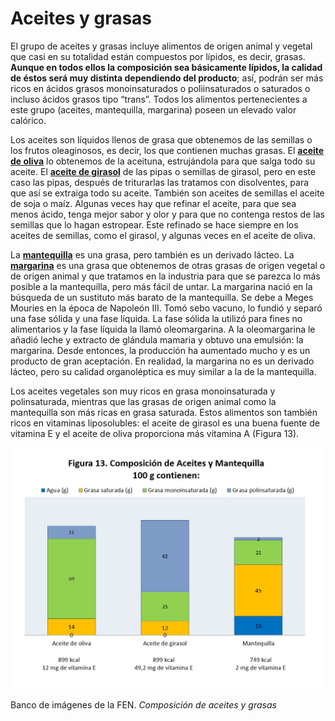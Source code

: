 # Aceites y grasas

El grupo de aceites y grasas incluye alimentos de origen animal y vegetal que casi en su totalidad están compuestos por lípidos, es decir, grasas. **Aunque en todos ellos la composición sea básicamente lípidos, la calidad de éstos será muy distinta dependiendo del producto**; así, podrán ser más ricos en ácidos grasos monoinsaturados o poliinsaturados o saturados o incluso ácidos grasos tipo “trans”. Todos los alimentos pertenecientes a este grupo (aceites, mantequilla, margarina) poseen un elevado valor calórico.

Los aceites son líquidos llenos de grasa que obtenemos de las semillas o los frutos oleaginosos, es decir, los que contienen muchas grasas. El **[aceite de oliva](58-aceiteoliva.pdf "Aceite de oliva")** lo obtenemos de la aceituna, estrujándola para que salga todo su aceite. El **[aceite de girasol](59-aceitegirasol.pdf "Aceite de girasol")** de las pipas o semillas de girasol, pero en este caso las pipas, después de triturarlas las tratamos con disolventes, para que así se extraiga todo su aceite. También son aceites de semillas el aceite de soja o maíz. Algunas veces hay que refinar el aceite, para que sea menos ácido, tenga mejor sabor y olor y para que no contenga restos de las semillas que lo hagan estropear. Este refinado se hace siempre en los aceites de semillas, como el girasol, y algunas veces en el aceite de oliva.

La **[mantequilla](60-mantequilla.pdf "Mantequilla")** es una grasa, pero también es un derivado lácteo. La **[margarina](61-margarina.pdf "Margarina")** es una grasa que obtenemos de otras grasas de origen vegetal o de origen animal y que tratamos en la industria para que se parezca lo más posible a la mantequilla, pero más fácil de untar. La margarina nació en la búsqueda de un sustituto más barato de la mantequilla. Se debe a Meges Mouries en la época de Napoleón III. Tomó sebo vacuno, lo fundió y separó una fase sólida y una fase líquida. La fase sólida la utilizó para fines no alimentarios y la fase líquida la llamó oleomargarina. A la oleomargarina le añadió leche y extracto de glándula mamaria y obtuvo una emulsión: la margarina. Desde entonces, la producción ha aumentado mucho y es un producto de gran aceptación. En realidad, la margarina no es un derivado lácteo, pero su calidad organoléptica es muy similar a la de la mantequilla.

Los aceites vegetales son muy ricos en grasa monoinsaturada y polinsaturada, mientras que las grasas de origen animal como la mantequilla son más ricas en grasa saturada. Estos alimentos son también ricos en vitaminas liposolubles: el aceite de girasol es una buena fuente de vitamina E y el aceite de oliva proporciona más vitamina A (Figura 13).


![Aceites y grasas](img/Figura_13.jpg)


Banco de imágenes de la FEN. _Composición de aceites y grasas_